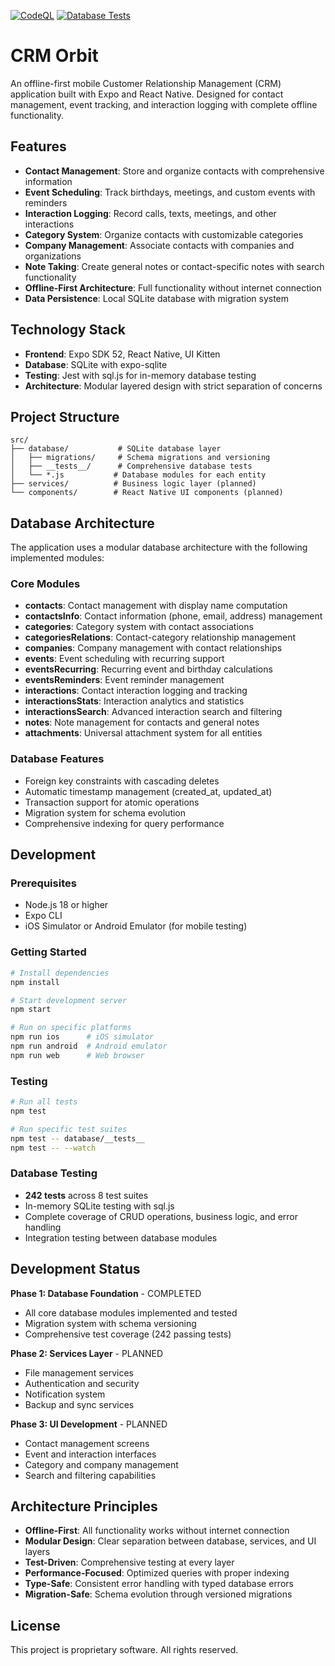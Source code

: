[![CodeQL](https://github.com/Masked-Kunsiquat/crm-orbit2/actions/workflows/github-code-scanning/codeql/badge.svg?branch=master)](https://github.com/Masked-Kunsiquat/crm-orbit2/actions/workflows/github-code-scanning/codeql)
[![Database Tests](https://img.shields.io/endpoint?url=https://gist.githubusercontent.com/Masked-Kunsiquat/6939328496751d752fecb83a9cd612ab/raw/expo-crm-database-tests.json)](https://github.com/Masked-Kunsiquat/crm-orbit2/actions/workflows/test-badge.yml)

# CRM Orbit

An offline-first mobile Customer Relationship Management (CRM) application built with Expo and React Native. Designed for contact management, event tracking, and interaction logging with complete offline functionality.

## Features

- **Contact Management**: Store and organize contacts with comprehensive information
- **Event Scheduling**: Track birthdays, meetings, and custom events with reminders
- **Interaction Logging**: Record calls, texts, meetings, and other interactions
- **Category System**: Organize contacts with customizable categories
- **Company Management**: Associate contacts with companies and organizations
- **Note Taking**: Create general notes or contact-specific notes with search functionality
- **Offline-First Architecture**: Full functionality without internet connection
- **Data Persistence**: Local SQLite database with migration system

## Technology Stack

- **Frontend**: Expo SDK 52, React Native, UI Kitten
- **Database**: SQLite with expo-sqlite
- **Testing**: Jest with sql.js for in-memory database testing
- **Architecture**: Modular layered design with strict separation of concerns

## Project Structure

```
src/
├── database/           # SQLite database layer
│   ├── migrations/     # Schema migrations and versioning
│   ├── __tests__/      # Comprehensive database tests
│   └── *.js           # Database modules for each entity
├── services/          # Business logic layer (planned)
└── components/        # React Native UI components (planned)
```

## Database Architecture

The application uses a modular database architecture with the following implemented modules:

### Core Modules
- **contacts**: Contact management with display name computation
- **contactsInfo**: Contact information (phone, email, address) management
- **categories**: Category system with contact associations
- **categoriesRelations**: Contact-category relationship management
- **companies**: Company management with contact relationships
- **events**: Event scheduling with recurring support
- **eventsRecurring**: Recurring event and birthday calculations
- **eventsReminders**: Event reminder management
- **interactions**: Contact interaction logging and tracking
- **interactionsStats**: Interaction analytics and statistics
- **interactionsSearch**: Advanced interaction search and filtering
- **notes**: Note management for contacts and general notes
- **attachments**: Universal attachment system for all entities

### Database Features
- Foreign key constraints with cascading deletes
- Automatic timestamp management (created_at, updated_at)
- Transaction support for atomic operations
- Migration system for schema evolution
- Comprehensive indexing for query performance

## Development

### Prerequisites
- Node.js 18 or higher
- Expo CLI
- iOS Simulator or Android Emulator (for mobile testing)

### Getting Started

```bash
# Install dependencies
npm install

# Start development server
npm start

# Run on specific platforms
npm run ios      # iOS simulator
npm run android  # Android emulator
npm run web      # Web browser
```

### Testing

```bash
# Run all tests
npm test

# Run specific test suites
npm test -- database/__tests__
npm test -- --watch
```

### Database Testing
- **242 tests** across 8 test suites
- In-memory SQLite testing with sql.js
- Complete coverage of CRUD operations, business logic, and error handling
- Integration testing between database modules

## Development Status

**Phase 1: Database Foundation** - COMPLETED
- All core database modules implemented and tested
- Migration system with schema versioning
- Comprehensive test coverage (242 passing tests)

**Phase 2: Services Layer** - PLANNED
- File management services
- Authentication and security
- Notification system
- Backup and sync services

**Phase 3: UI Development** - PLANNED
- Contact management screens
- Event and interaction interfaces
- Category and company management
- Search and filtering capabilities

## Architecture Principles

- **Offline-First**: All functionality works without internet connection
- **Modular Design**: Clear separation between database, services, and UI layers
- **Test-Driven**: Comprehensive testing at every layer
- **Performance-Focused**: Optimized queries with proper indexing
- **Type-Safe**: Consistent error handling with typed database errors
- **Migration-Safe**: Schema evolution through versioned migrations

## License

This project is proprietary software. All rights reserved.
